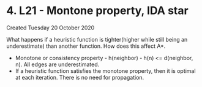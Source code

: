 # 4. L21 - Montone property, IDA star
Created Tuesday 20 October 2020

What happens if a heuristic function is tighter(higher while still being an underestimate) than another function. How does this affect A*.


* Monotone or consistency property - h(neighbor) - h(n) <= d(neighbor, n). All edges are underestimated.
* If a heuristic function satisfies the monotone property, then it is optimal at each iteration. There is no need for propagation.



